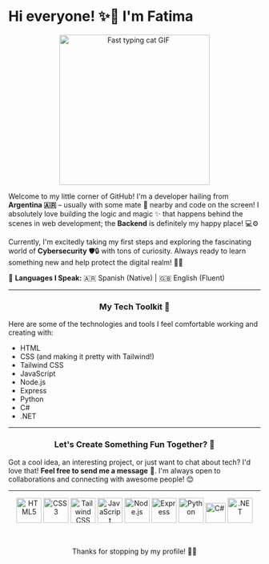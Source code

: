 # Hi everyone! ✨👋 I'm **Fatima**
<div font-size=50px>
<p align="center">
  <img src="https://media.giphy.com/media/o0vwzuFwCGAFO/giphy.gif" width="300" alt="Fast typing cat GIF"/>
</p>

Welcome to my little corner of GitHub! I'm a developer hailing from **Argentina 🇦🇷** – usually with some mate 🧉 nearby and code on the screen! I absolutely love building the logic and magic ✨ that happens behind the scenes in web development; the **Backend** is definitely my happy place! 💻⚙️

Currently, I'm excitedly taking my first steps and exploring the fascinating world of **Cybersecurity** 🛡️🔒 with tons of curiosity. Always ready to learn something new and help protect the digital realm! 🦸‍♀️

💬 **Languages I Speak:** 🇦🇷 Spanish (Native) | 🇬🇧 English (Fluent)

---

### <p align="center">My Tech Toolkit 💖</p>

Here are some of the technologies and tools I feel comfortable working and creating with:

*   HTML
*   CSS (and making it pretty with Tailwind!)
*   Tailwind CSS
*   JavaScript
*   Node.js
*   Express
*   Python
*   C#
*   .NET

---

### <p align="center">Let's Create Something Fun Together? 🚀</p>

Got a cool idea, an interesting project, or just want to chat about tech? I'd love that! **Feel free to send me a message** 💌. I'm always open to collaborations and connecting with awesome people! 😊

---

<p align="center">
</p>
<p align="center">
  <img src="https://cdn.simpleicons.org/html5/E34F26" alt="HTML5" width="50" height="50"/>  
  <img src="https://cdn.simpleicons.org/css3/1572B6" alt="CSS3" width="50" height="50"/>  
  <img src="https://cdn.simpleicons.org/tailwindcss/06B6D4" alt="Tailwind CSS" width="50" height="50"/>  
  <img src="https://cdn.simpleicons.org/javascript/F7DF1E" alt="JavaScript" width="50" height="50"/>  
  <img src="https://cdn.simpleicons.org/nodedotjs/339933" alt="Node.js" width="50" height="50"/>  
  <img src="https://cdn.simpleicons.org/express/000000" alt="Express" width="50" height="50"/>  
  <img src="https://cdn.simpleicons.org/python/3776AB" alt="Python" width="50" height="50"/>  
  <img src="./csharp-logo.png" alt="C#" width="40" height="40"/>  
  <img src="https://cdn.simpleicons.org/dotnet/512BD4" alt=".NET" width="50" height="50"/>  
</p>

<br>

<p align="center">Thanks for stopping by my profile! 🌸💖</p>
</div>
